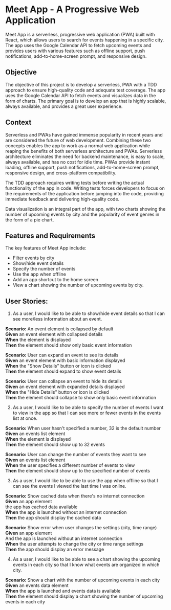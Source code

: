 # Meet App - A Progressive Web Application

Meet App is a serverless, progressive web application (PWA) built with React, which allows users to search for events happening in a specific city. The app uses the Google Calendar API to fetch upcoming events and provides users with various features such as offline support, push notifications, add-to-home-screen prompt, and responsive design.

## Objective

The objective of this project is to develop a serverless, PWA with a TDD approach to ensure high-quality code and adequate test coverage. The app uses the Google Calendar API to fetch events and visualizes data in the form of charts. The primary goal is to develop an app that is highly scalable, always available, and provides a great user experience.

## Context
Serverless and PWAs have gained immense popularity in recent years and are considered the future of web development. Combining these two concepts enables the app to work as a normal web application while reaping the benefits of both serverless architecture and PWAs. Serverless architecture eliminates the need for backend maintenance, is easy to scale, always available, and has no cost for idle time. PWAs provide instant loading, offline support, push notifications, add-to-home-screen prompt, responsive design, and cross-platform compatibility.

The TDD approach requires writing tests before writing the actual functionality of the app in code. Writing tests forces developers to focus on the requirements of the application before jumping into the code, providing immediate feedback and delivering high-quality code.

Data visualization is an integral part of the app, with two charts showing the number of upcoming events by city and the popularity of event genres in the form of a pie chart.

## Features and Requirements

The key features of Meet App include:

* Filter events by city
* Show/hide event details
* Specify the number of events
* Use the app when offline
* Add an app shortcut to the home screen
* View a chart showing the number of upcoming events by city.

## User Stories:

1. As a user, I would like to be able to show/hide event details so that I can see more/less information about an event.

__Scenario:__ An event element is collapsed by default<br>
  __Given__ an event element with collapsed details<br>
  __When__ the element is displayed<br>
  __Then__ the element should show only basic event information

__Scenario:__ User can expand an event to see its details<br>
  __Given__ an event element with basic information displayed<br>
  __When__ the "Show Details" button or icon is clicked<br>
  __Then__ the element should expand to show event details

__Scenario:__ User can collapse an event to hide its details<br>
  __Given__ an event element with expanded details displayed<br>
  __When__ the "Hide Details" button or icon is clicked<br>
  __Then__ the element should collapse to show only basic event information<br>

2. As a user, I would like to be able to specify the number of events I want to view in the app so that I can see more or fewer events in the events list at once.

__Scenario:__ When user hasn't specified a number, 32 is the default number<br>
  __Given__ an events list element<br>
  __When__ the element is displayed<br>
  __Then__ the element should show up to 32 events

__Scenario:__ User can change the number of events they want to see<br>
  __Given__ an events list element<br>
  __When__ the user specifies a different number of events to view<br>
  __Then__ the element should show up to the specified number of events


3. As a user, I would like to be able to use the app when offline so that I can see the events I viewed the last time I was online.

__Scenario:__ Show cached data when there's no internet connection<br>
  __Given__ an app element<br>
   the app has cached data available<br>
  __When__ the app is launched without an internet connection<br>
  __Then__ the app should display the cached data

__Scenario:__ Show error when user changes the settings (city, time range)<br>
  __Given__ an app element<br>
  And the app is launched without an internet connection<br>
  __When__ the user attempts to change the city or time range settings<br>
  __Then__ the app should display an error message


4. As a user, I would like to be able to see a chart showing the upcoming events in each city so that I know what events are organized in which city.

__Scenario:__ Show a chart with the number of upcoming events in each city<br>
  __Given__ an events data element<br>
  __When__ the app is launched and events data is available<br>
  __Then__ the element should display a chart showing the number of upcoming events in each city








